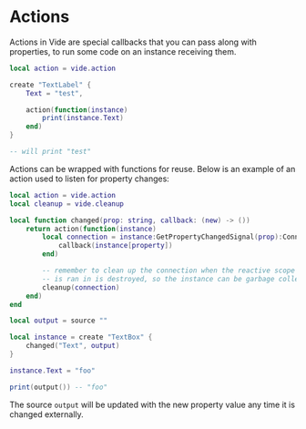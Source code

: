 # Actions

Actions in Vide are special callbacks that you can pass along with properties,
to run some code on an instance receiving them.

```lua
local action = vide.action
```

```lua
create "TextLabel" {
    Text = "test",

    action(function(instance)
        print(instance.Text)
    end)
}

-- will print "test"
```

Actions can be wrapped with functions for reuse. Below is an example of an
action used to listen for property changes:

```lua
local action = vide.action
local cleanup = vide.cleanup

local function changed(prop: string, callback: (new) -> ())
    return action(function(instance)
        local connection = instance:GetPropertyChangedSignal(prop):Connect(function()
            callback(instance[property])
        end)

        -- remember to clean up the connection when the reactive scope the action
        -- is ran in is destroyed, so the instance can be garbage collected
        cleanup(connection)
    end)
end

local output = source ""

local instance = create "TextBox" {
    changed("Text", output)
}

instance.Text = "foo"

print(output()) -- "foo"
```

The source `output` will be updated with the new property value any time it is
changed externally.
